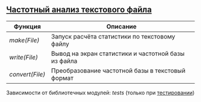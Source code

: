 ## [Частотный анализ текстового файла](../projects/stat_text/stat_text.erl)
|Функция|Описание|  
|---------------|--------------------------------------------------|  
|*make(File)*| Запуск расчёта статистики по текстовому файлу|  
|*write(File)*| Вывод на экран статистики и частотной базы из файла|  
|*convert(File)*| Преобразование частотной базы в текстовый формат|  

Зависимости от библиотечных модулей: *tests* (только при [тестировании](../projects/stat_text/tests/stat_text_tests.erl))

